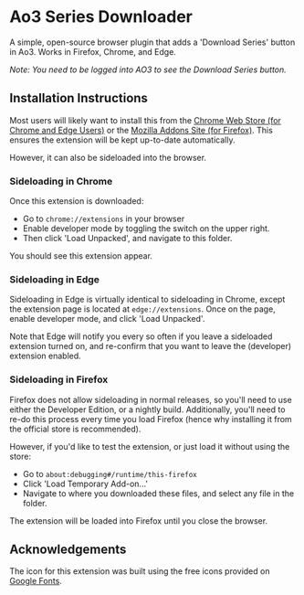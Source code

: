 # Ao3 Series Downloader

A simple, open-source browser plugin that adds a 'Download Series' button in
Ao3. Works in Firefox, Chrome, and Edge.

*Note: You need to be logged into AO3 to see the Download Series button.*

## Installation Instructions
Most users will likely want to install this from the
[Chrome Web Store (for Chrome and Edge Users)](https://chrome.google.com/webstore/detail/ao3-series-downloader/lhdccommkdbadfgjhlccfmcpdhmepjik)
or the [Mozilla Addons Site (for
Firefox)](https://addons.mozilla.org/en-US/firefox/addon/ao3-series-downloader/).
This ensures the extension will be kept up-to-date automatically.

However, it can also be sideloaded into the browser.

### Sideloading in Chrome
Once this extension is downloaded:
  - Go to `chrome://extensions` in your browser
  - Enable developer mode by toggling the switch on the upper right.
  - Then click 'Load Unpacked', and navigate to this folder. 
  
You should see this extension appear.

### Sideloading in Edge
Sideloading in Edge is virtually identical to sideloading in Chrome, except
the extension page is located at `edge://extensions`. Once on the page,
enable developer mode, and click 'Load Unpacked'. 

Note that Edge will notify you every so often if you leave a sideloaded
extension turned on, and re-confirm that you want to leave the (developer)
extension enabled.


### Sideloading in Firefox
Firefox does not allow sideloading in normal releases, so you'll need to use
either the Developer Edition, or a nightly build. Additionally, you'll need to
re-do this process every time you load Firefox (hence why installing it from the
official store is recommended).

However, if you'd like to test the extension, or just load it without using the store:
  - Go to `about:debugging#/runtime/this-firefox`
  - Click 'Load Temporary Add-on...'
  - Navigate to where you downloaded these files, and select any file in the folder. 

The extension will be loaded into Firefox until you close the browser. 

## Acknowledgements
The icon for this extension was built using the free icons provided on
[Google Fonts](https://fonts.google.com/icons).